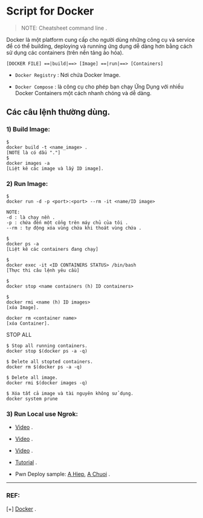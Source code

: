 # Script for Docker

>NOTE: Cheatsheet command line .

Docker là một platform cung cấp cho người dùng những công cụ và service để có thể building, deploying và running ứng dụng dễ dàng hơn bằng cách sử dụng các containers (trên nền tảng ảo hóa).

```
[DOCKER FILE] ==|build|==> [Image] ==|run|==> [Containers]  
```

  - `Docker Registry` : Nơi chứa Docker Image.
  
  - `Docker Compose` : là công cụ cho phép bạn chạy Ứng Dụng với nhiều Docker Containers một cách nhanh chóng và dễ dàng.

## Các câu lệnh thường dùng.

### 1) Build Image:

```
$
docker build -t <name_image> . 
[NOTE là có dấu "."]
$
docker images -a 
[Liệt kê các image và lấy ID image].
```

### 2) Run Image:

```
$ 
docker run -d -p <port>:<port> --rm -it <name/ID image>

NOTE:
-d : là chạy nền .
-p : chứa đến một cổng trên máy chủ của tôi .
--rm : tự động xóa vùng chứa khi thoát vùng chứa .

$ 
docker ps -a 
[Liệt kê các containers đang chạy]

$
docker exec -it <ID CONTAINERS STATUS> /bin/bash
[Thực thi câu lệnh yêu cầu]

$
docker stop <name containers (h) ID containers>

$
docker rmi <name (h) ID images>
[xóa Image].

docker rm <container name>
[xóa Container].
```

STOP ALL

```
$ Stop all running containers.
docker stop $(docker ps -a -q)

$ Delete all stopted containers.
docker rm $(docker ps -a -q)

$ Delete all image.
docker rmi $(docker images -q)

$ Xóa tất cả image và tài nguyên không sử dụng.
docker system prune

```

### 3) Run Local use Ngrok: 

   * [Video](https://www.youtube.com/watch?v=jOm_XSeMnJI&t=33s) .
   
   * [Video](https://www.youtube.com/watch?v=9BJmDa0TIgw) .
   
   * [Video](https://www.youtube.com/watch?v=uG1QW5UWVrU) .

   * [Tutorial](https://viblo.asia/p/tooling-gioi-thieu-ngrok-mang-demo-du-an-web-len-internet-khong-can-deploy-naQZR7eqlvx) .
   
   * Pwn Deploy sample: [A Hiep](https://gitlab.com/hypnguyen1209/pwn-deploy), [A Chuoi](https://github.com/yuumi001/miniCTF2021_deploy?fbclid=IwAR19QpvrUm9jJXu_s5xvdCNkFKtN4SADFCNtQaciJWqm2cipE_LR7vRVDTQ) .
-------------------------------------------------------------------------------------------------------

### REF:

[+] [Docker](https://gist.github.com/chaseYLC/3d2ab4c6955044f21da628546c0c6977) .

